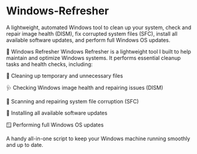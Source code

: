 # Windows-Refresher
A lightweight, automated Windows tool to clean up your system, check and repair image health (DISM), fix corrupted system files (SFC), install all available software updates, and perform full Windows OS updates.

🧹 Windows Refresher
Windows Refresher is a lightweight tool I built to help maintain and optimize Windows systems. It performs essential cleanup tasks and health checks, including:

🧼 Cleaning up temporary and unnecessary files

🩺 Checking Windows image health and repairing issues (DISM)

🔧 Scanning and repairing system file corruption (SFC)

🔄 Installing all available software updates

🪟 Performing full Windows OS updates

A handy all-in-one script to keep your Windows machine running smoothly and up to date.
